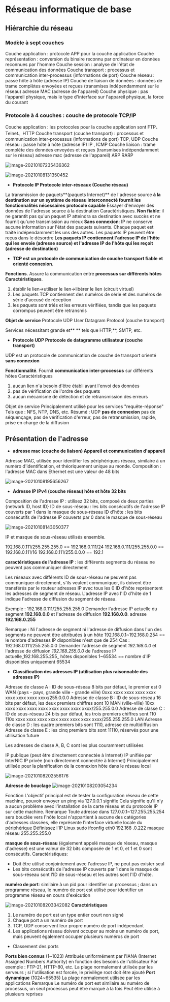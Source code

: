 # Réseau informatique de base

## Hiérarchie du réseau

### Modèle à sept couches

Couche application : protocole APP pour la couche application Couche représentation : conversion du binaire reconnu par ordinateur en données reconnues par l'homme Couche session : analyse de l'état de communication des données Couche transport : processus et communication inter-processus (informations de port) Couche réseau : passe hôte à hôte (adresse IP) Couche de liaison de données : données de trame complètes envoyées et reçues (transmises indépendamment sur le réseau) adresse MAC (adresse de l'appareil) Couche physique : pas l'appareil physique, mais le type d'interface sur l'appareil physique, la force du courant

### Protocole à 4 couches : couche de protocole TCP/IP

Couche application : les protocoles pour la couche application sont FTP、Telnet、HTTP Couche transport (couche transport) : processus et communication inter-processus (informations de port) TCP, UDP Couche réseau : passe hôte à hôte (adresse IP) IP , ICMP Couche liaison : trame complète des données envoyées et reçues (transmises indépendamment sur le réseau) adresse mac (adresse de l'appareil) ARP RARP

![image-20210107235436362](https://raw.githubusercontent.com/Malaaaa/cloudimage/master/image-20210107235436362.png)

![image-20210108131350452](https://raw.githubusercontent.com/Malaaaa/cloudimage/master/image-20210108131350452.png)

- **Protocole IP Protocole inter-réseaux (Couche réseau)**

La transmission de paquets**(paquets Internet)** de l'adresse source **à la destination sur un système de réseau interconnecté fournit les fonctionnalités nécessaires** **protocole capable** Essayer d'envoyer des données de l'adresse source à la destination Caractéristiques. **Non fiable**: il ne garantit pas qu'un paquet IP atteindra sa destination avec succès et ne fournit qu'une transmission au mieux **Sans connexion**: IP ne conserve aucune information sur l'état des paquets suivants. Chaque paquet est traité indépendamment les uns des autres. Les paquets IP peuvent être reçus dans le désordre **Les paquets IP contiennent l'adresse IP de l'hôte qui les envoie (adresse source) et l'adresse IP de l'hôte qui les reçoit (adresse de destination)**

- **TCP est un protocole de communication de couche transport fiable et orienté connexion**.

**Fonctions**. Assure la communication entre **processus sur différents hôtes** **Caractéristiques**.

1. établir le lien->utiliser le lien->libérer le lien (circuit virtuel)
2. Les paquets TCP contiennent des numéros de série et des numéros de série d'accusé de réception
3. les paquets sont triés et les erreurs vérifiées, tandis que les paquets corrompus peuvent être retransmis

**Objet de service** Protocole UDP User Datagram Protocol (couche transport)

Services nécessitant grande</strong> et** ** tels que HTTP,**, SMTP, etc.</p>

- **Protocole UDP Protocole de datagramme utilisateur (couche transport)**

UDP est un protocole de communication de couche de transport orienté **sans connexion**

**Fonctionnalité**. Fournit **communication inter-processus** sur différents hôtes Caractéristiques

1. aucun lien n'a besoin d'être établi avant l'envoi des données
2. pas de vérification de l'ordre des paquets
3. aucun mécanisme de détection et de retransmission des erreurs

Objet de service Principalement utilisé pour les services "requête-réponse" Tels que : NFS, NTP, DNS, etc. Résumé : UDP **pas de connexion** pas de séquençage, pas de vérification d'erreur, pas de retransmission, rapide, prise en charge de la diffusion

## Présentation de l'adresse

- **adresse mac (couche de liaison) Appareil et communication d'appareil**

Adresse MAC, utilisée pour identifier les périphériques réseau, similaire à un numéro d'identification, et théoriquement unique au monde. Composition : l'adresse MAC dans Ethernet est une valeur de 48 bits

![image-20210108195656267](https://raw.githubusercontent.com/Malaaaa/cloudimage/master/image-20210108195656267.png")

- **Adresse IP IPv4 (couche réseau) hôte et hôte 32 bits**

Composition de l'adresse IP : utilisez 32 bits, composé de deux parties {network ID, host ID} ID de sous-réseau : les bits consécutifs de l'adresse IP couverts par 1 dans le masque de sous-réseau ID d'hôte : les bits consécutifs de l'adresse IP couverts par 0 dans le masque de sous-réseau

![image-20210108143050377](https://raw.githubusercontent.com/Malaaaa/cloudimage/master/image-20210108143050377.png)

IP et masque de sous-réseau utilisés ensemble.

192.168.0.111/255.255.255.0 == 192.168.0.111/24 192.168.0.111/255.255.0.0 == 192.168.0.111/16 192.168.0.111/255.0.0.0 == 192.1

**caractéristiques de l'adresse IP** : les différents segments du réseau ne peuvent pas communiquer directement

Les réseaux avec différents ID de sous-réseau ne peuvent pas communiquer directement, s'ils veulent communiquer, ils doivent être transférés par le routeur adresses IP avec tous les 0 ID d'hôte représentent les adresses de segment de réseau. L'adresse IP avec l'ID d'hôte de 1 indique l'adresse de diffusion du segment de réseau.

Exemple : 192.168.0.111/255.255.255.0 Demander l'adresse IP actuelle du segment __192.168.0.0__ et l'adresse de diffusion __192.168.0.0__. adresse __192.168.0.255__

Remarque : Ni l'adresse de segment ni l'adresse de diffusion dans l'un des segments ne peuvent être attribuées à un hôte 192.168.0.1~192.168.0.254 == le nombre d'adresses IP disponibles n'est que de 254 Cas : 192.168.0.111/255.255.0.0 Demander l'adresse de segment _192.168.0.0_ et l'adresse de diffusion _192.168.255.0.0_ de l'adresse IP actuelle_192.168.255.255_ hôtes disponibles 1~65534 == nombre d'IP disponibles uniquement 65534

- **Classification des adresses IP (utilisation plus raisonnable des adresses IP)**

Adresse de classe A : ID de sous-réseau 8 bits par défaut, le premier est 0 WAN (pays - pays, grande ville - grande ville) 0xxx xxxx xxxx xxxx xxxx xxxx xxxx xxxx xxxx/255.0.0.0 Adresse de classe B : ID de sous-réseau 16 bits par défaut, les deux premiers chiffres sont 10 MAN (ville-ville) 10xx xxxx xxxx xxxx xxxx xxxx xxxx xxxx xxxx/255.255.0.0 Adresse de classe C : ID de sous-réseau 24 bits par défaut, les trois premiers chiffres sont 110 110x xxxx xxxx xxxx xxxx xxxx xxxx xxxx xxxx/255.255.255.0 LAN Adresse de classe D : les quatre premiers bits sont 1110, adresse de multidiffusion Adresse de classe E : les cinq premiers bits sont 11110, réservés pour une utilisation future

Les adresses de classe A, B, C sont les plus couramment utilisées

IP publique (peut être directement connectée à Internet) IP unifiée par InterNIC IP privée (non directement connectée à Internet) Principalement utilisée pour la planification de la connexion hôte dans le réseau local

![image-20210108202556176](https://raw.githubusercontent.com/Malaaaa/cloudimage/master/image-20210108202556176.png)

**Adresse de bouclage** ![image-20210108203054234](https://raw.githubusercontent.com/Malaaaa/cloudimage/master/image-20210108203054234.png)

Fonction L'objectif principal est de tester la configuration réseau de cette machine, pouvoir envoyer un ping via 127.0.0.1 signifie Cela signifie qu'il n'y a aucun problème avec l'installation de la carte réseau et du protocole IP sur cette machine. Remarque Toute adresse dans 127.0.0.1~127.255.255.254 sera bouclée vers l'hôte local n'appartient à aucune des catégories d'adresses classées, elle représente l'interface virtuelle locale du périphérique Définissez l'IP Linux sudo ifconfig eth0 192.168 .0.222 masque réseau 255.255.255.0

**masque de sous-réseau** (également appelé masque de réseau, masque d'adresse) est une valeur de 32 bits composée de 1 et 0, et 1 et 0 sont consécutifs. Caractéristiques:

- Doit être utilisé conjointement avec l'adresse IP, ne peut pas exister seul
- Les bits consécutifs de l'adresse IP couverts par 1 dans le masque de sous-réseau sont l'ID de sous-réseau et les autres sont l'ID d'hôte.

**numéro de port**: similaire à un pid pour identifier un processus ; dans un programme réseau, le numéro de port est utilisé pour identifier un programme réseau en cours d'exécution

![image-20210108203342082](https://raw.githubusercontent.com/Malaaaa/cloudimage/master/image-20210108203342082.png) **Caractéristiques**

1. Le numéro de port est un type entier court non signé
2. Chaque port a un numéro de port
3. TCP, UDP conservent leur propre numéro de port indépendant
4. Les applications réseau doivent occuper au moins un numéro de port, mais peuvent également occuper plusieurs numéros de port

- Classement des ports

**Ports bien connus** (1~1023) Attribués uniformément par l'IANA (Internet Assigned Numbers Authority) en fonction des besoins de l'utilisateur Par exemple : FTP-21, HTTP-80, etc. La plage normalement utilisée par les serveurs ; si l'utilisation est forcée, le privilège root doit être ajouté **Port dynamique** (1024~65535) La plage normalement utilisée par les applications Remarque Le numéro de port est similaire au numéro de processus, un seul processus peut être marqué à la fois Peut être utilisé à plusieurs reprises

